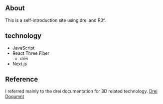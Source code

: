 ## About 
This is a self-introduction site using drei and R3f.
## technology
- JavaScript
- React Three Fiber
  - drei
- Next.js
## Reference
I referred mainly to the drei documentation for 3D related technology.
[Drei Doqumnt](https://github.com/pmndrs/drei)
